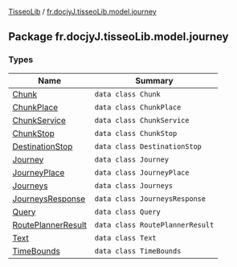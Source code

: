 [TisseoLib](../index.md) / [fr.docjyJ.tisseoLib.model.journey](./index.md)

## Package fr.docjyJ.tisseoLib.model.journey

### Types

| Name | Summary |
|---|---|
| [Chunk](-chunk/index.md) | `data class Chunk` |
| [ChunkPlace](-chunk-place/index.md) | `data class ChunkPlace` |
| [ChunkService](-chunk-service/index.md) | `data class ChunkService` |
| [ChunkStop](-chunk-stop/index.md) | `data class ChunkStop` |
| [DestinationStop](-destination-stop/index.md) | `data class DestinationStop` |
| [Journey](-journey/index.md) | `data class Journey` |
| [JourneyPlace](-journey-place/index.md) | `data class JourneyPlace` |
| [Journeys](-journeys/index.md) | `data class Journeys` |
| [JourneysResponse](-journeys-response/index.md) | `data class JourneysResponse` |
| [Query](-query/index.md) | `data class Query` |
| [RoutePlannerResult](-route-planner-result/index.md) | `data class RoutePlannerResult` |
| [Text](-text/index.md) | `data class Text` |
| [TimeBounds](-time-bounds/index.md) | `data class TimeBounds` |
